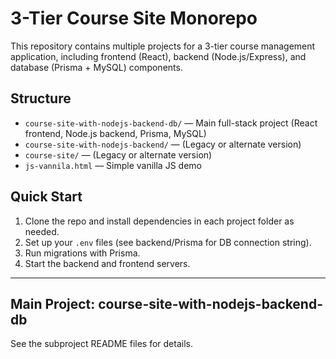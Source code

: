 # 3-Tier Course Site Monorepo

This repository contains multiple projects for a 3-tier course management application, including frontend (React), backend (Node.js/Express), and database (Prisma + MySQL) components.

## Structure
- `course-site-with-nodejs-backend-db/` — Main full-stack project (React frontend, Node.js backend, Prisma, MySQL)
- `course-site-with-nodejs-backend/` — (Legacy or alternate version)
- `course-site/` — (Legacy or alternate version)
- `js-vannila.html` — Simple vanilla JS demo

## Quick Start
1. Clone the repo and install dependencies in each project folder as needed.
2. Set up your `.env` files (see backend/Prisma for DB connection string).
3. Run migrations with Prisma.
4. Start the backend and frontend servers.

---

## Main Project: course-site-with-nodejs-backend-db
See the subproject README files for details.
